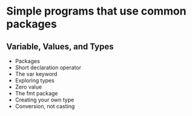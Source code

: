# Simple programs that use common packages

## Variable, Values, and Types
- Packages
- Short declaration operator
- The var keyword
- Exploring types
- Zero value
- The fmt package
- Creating your own type
- Conversion, not casting

